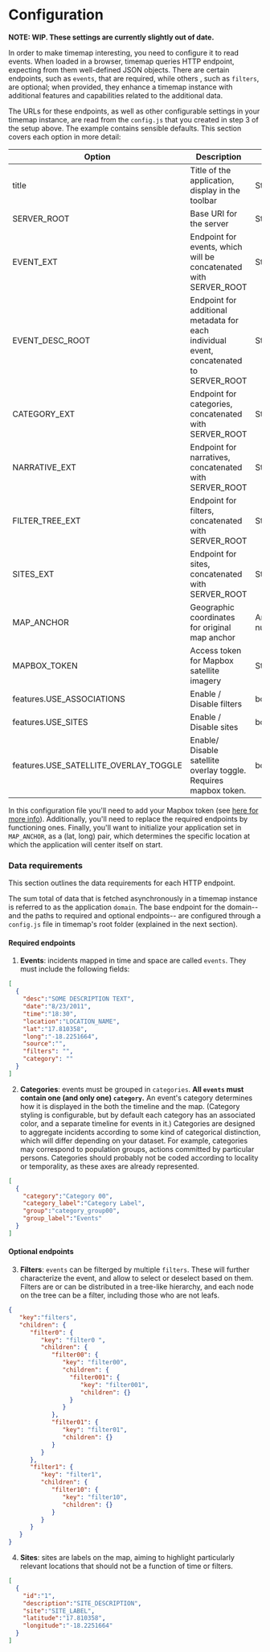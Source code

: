 # Configuration

**NOTE: WIP. These settings are currently slightly out of date.**

In order to make timemap interesting, you need to configure it to read events. When loaded in a browser, timemap queries HTTP endpoint, expecting from them well-defined JSON objects. There are certain endpoints, such as `events`, that are required, while others , such as `filters`, are optional; when provided, they enhance a timemap instance with additional features and capabilities related to the additional data.

The URLs for these endpoints, as well as other configurable settings in your timemap instance, are read from the `config.js` that you created in step 3 of the setup above. The example contains sensible defaults. This section covers each option in more detail: 

| Option  | Description | Type | Nullable |
| ------- | ----------- | ---- | -------- |
| title | Title of the application, display in the toolbar | String | No |
| SERVER_ROOT | Base URI for the server | String | No |
| EVENT_EXT | Endpoint for events, which will be concatenated with SERVER_ROOT | String | No |
| EVENT_DESC_ROOT | Endpoint for additional metadata for each individual event, concatenated to SERVER_ROOT | String | Yes |
| CATEGORY_EXT | Endpoint for categories, concatenated with SERVER_ROOT | String | Yes |
| NARRATIVE_EXT | Endpoint for narratives, concatenated with SERVER_ROOT | String | No |
| FILTER_TREE_EXT | Endpoint for filters, concatenated with SERVER_ROOT | String | Yes |
| SITES_EXT | Endpoint for sites, concatenated with SERVER_ROOT | String | Yes |
| MAP_ANCHOR | Geographic coordinates for original map anchor | Array of numbers | No |
| MAPBOX_TOKEN | Access token for Mapbox satellite imagery | String | No |
| features.USE_ASSOCIATIONS | Enable / Disable filters | boolean | No |
| features.USE_SITES | Enable / Disable sites | boolean | No |
| features.USE_SATELLITE_OVERLAY_TOGGLE | Enable/ Disable satellite overlay toggle. Requires mapbox token.| boolean | No |

In this configuration file you'll need to add your Mapbox token (see [here for more info](https://www.mapbox.com/help/define-access-token/)). Additionally, you'll need to replace the required endpoints by functioning ones. Finally, you'll want to initialize your application set in `MAP_ANCHOR`, as a (lat, long) pair, which determines the specific location at which the application will center itself on start.

### Data requirements

This section outlines the data requirements for each HTTP endpoint.

The sum total of data that is fetched asynchronously in a timemap instance is
referred to as the application `domain`. The base endpoint for the domain-- and
the paths to required and optional endpoints-- are configured through
a `config.js` file in timemap's root folder (explained in the next section).

#### Required endpoints

1. **Events**: incidents mapped in time and space are called `events`. They must include the following fields:

```json
[
  {
    "desc":"SOME DESCRIPTION TEXT",
    "date":"8/23/2011",
    "time":"18:30",
    "location":"LOCATION_NAME",
    "lat":"17.810358",
    "long":"-18.2251664",
    "source":"",
    "filters": "",
    "category": ""
  }
]
```


2. **Categories**: events must be grouped in `categories`. **All `events` must contain one (and only one) `category`.** An event's category determines how it is displayed in the both the timeline and the map. (Category styling is configurable, but by default each category has an associated color, and a separate timeline for events in it.) Categories are designed to aggregate incidents according to some kind of categorical distinction, which will differ depending on your dataset. For example, categories may correspond to population groups, actions committed by particular persons. Categories should probably not be coded according to locality or temporality, as these axes are already represented.

```json
[
  {
    "category":"Category 00",
    "category_label":"Category Label",
    "group":"category_group00",
    "group_label":"Events"
  }
]
```

#### Optional endpoints

3. **Filters**: `events` can be filterged by multiple `filters`. These will further characterize the event, and allow to select or deselect based on them. Filters are or can be distributed in a tree-like hierarchy, and each node on the tree can be a filter, including those who are not leafs.

```json
{
   "key":"filters",
   "children": {
      "filter0": {
         "key": "filter0 ",
         "children": {
            "filter00": {
               "key": "filter00",
               "children": {
                 "filter001": {
                    "key": "filter001",
                    "children": {}
                 }
               }
            },
            "filter01": {
               "key": "filter01",
               "children": {}
            }
         }
      },
      "filter1": {
         "key": "filter1",
         "children": {
            "filter10": {
               "key": "filter10",
               "children": {}
            }
         }
      }
   }
}
```

4. **Sites**: sites are labels on the map, aiming to highlight particularly relevant locations that should not be a function of time or filters.

```json
[
  {
    "id":"1",
    "description":"SITE_DESCRIPTION",
    "site":"SITE_LABEL",
    "latitude":"17.810358",
    "longitude":"-18.2251664"
  }
]
```



